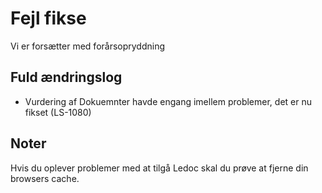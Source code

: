 # Fejl fikse
Vi er forsætter med forårsopryddning

## Fuld ændringslog
- Vurdering af Dokuemnter havde engang imellem problemer, det er nu fikset (LS-1080)

## Noter
Hvis du oplever problemer med at tilgå Ledoc skal du prøve at fjerne din browsers cache.

